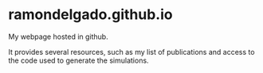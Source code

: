 # ramondelgado.github.io

My webpage hosted in github.

It provides several resources, such as my list of publications and access to the code used to generate the simulations.
